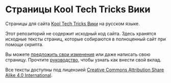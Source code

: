 # Страницы Kool Tech Tricks Вики

Страницы для сайта [Kool Tech Tricks Вики](https://kooltechtricks.neocities.org)
на русском языке.

Этот репозиторий не содержит исходный код сайта. Здесь хранятся исходные тексты
страниц, которые собираются в полноценный сайт при помощи скрипта.

Вы можете
[предложить свои изменения](https://github.com/KoolTechTricks/pages/issues/new)
или даже написать свою страницу. Прочтите [руководство](/CONTRIBUTING.MD),
чтобы узнать как внести свой вклад.

Все тексты доступны под лицензией
[Creative Commons Attribution Share Alike 4.0 International](https://creativecommons.org/licenses/by-sa/4.0).
